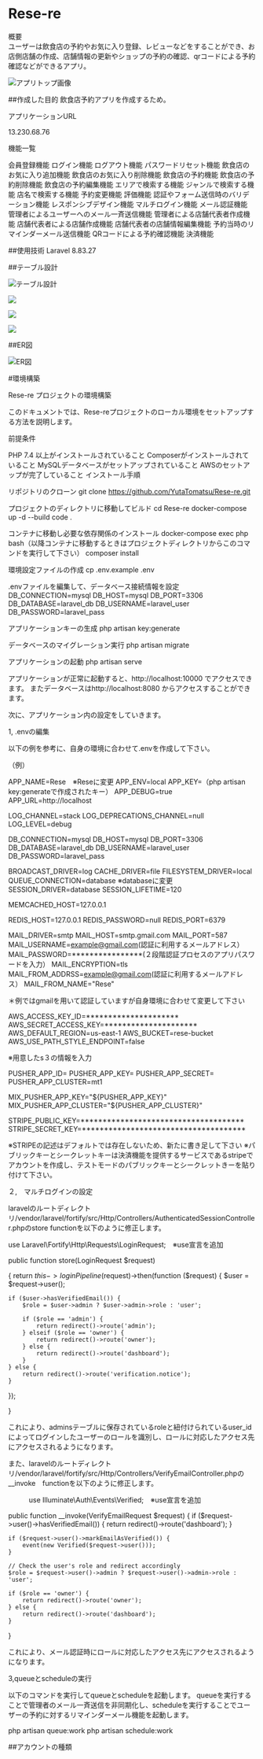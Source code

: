 # Rese-re  
概要  
ユーザーは飲食店の予約やお気に入り登録、レビューなどをすることができ、お店側店舗の作成、店舗情報の更新やショップの予約の確認、qrコードによる予約確認などができるアプリ。

![アプリトップ画像](https://github.com/YutaTomatsu/Rese-re/blob/main/Readme%E7%94%A8%E7%94%BB%E5%83%8F/%E3%82%A2%E3%83%97%E3%83%AA%E3%83%88%E3%83%83%E3%83%97%E7%94%BB%E5%83%8F.png?raw=true)

##作成した目的 飲食店予約アプリを作成するため。

アプリケーションURL

13.230.68.76

機能一覧

会員登録機能 ログイン機能 ログアウト機能 パスワードリセット機能 飲食店のお気に入り追加機能 飲食店のお気に入り削除機能 飲食店の予約機能 飲食店の予約削除機能 飲食店の予約編集機能 エリアで検索する機能 ジャンルで検索する機能 店名で検索する機能 予約変更機能 評価機能 認証やフォーム送信時のバリデーション機能 レスポンシブデザイン機能 マルチログイン機能 メール認証機能 管理者によるユーザーへのメール一斉送信機能 管理者による店舗代表者作成機能 店舗代表者による店舗作成機能 店舗代表者の店舗情報編集機能 予約当時のリマインダーメール送信機能 QRコードによる予約確認機能 決済機能

##使用技術 Laravel 8.83.27

##テーブル設計

![テーブル設計](https://github.com/YutaTomatsu/Rese-re/blob/main/Readme%E7%94%A8%E7%94%BB%E5%83%8F/%E3%83%86%E3%83%BC%E3%83%96%E3%83%AB/%E3%83%86%E3%83%BC%E3%83%96%E3%83%AB%EF%BC%94.png)

![](https://github.com/YutaTomatsu/Rese-re/blob/main/Readme%E7%94%A8%E7%94%BB%E5%83%8F/%E3%83%86%E3%83%BC%E3%83%96%E3%83%AB/%E3%83%86%E3%83%BC%E3%83%96%E3%83%AB2.png)

![](https://github.com/YutaTomatsu/Rese-re/blob/main/Readme%E7%94%A8%E7%94%BB%E5%83%8F/%E3%83%86%E3%83%BC%E3%83%96%E3%83%AB/%E3%83%86%E3%83%BC%E3%83%96%E3%83%AB%EF%BC%93.png)

![](https://github.com/YutaTomatsu/Rese-re/blob/main/Readme%E7%94%A8%E7%94%BB%E5%83%8F/%E3%83%86%E3%83%BC%E3%83%96%E3%83%AB/%E3%83%86%E3%83%BC%E3%83%96%E3%83%AB%EF%BC%94.png)

##ER図

![ER図](https://github.com/YutaTomatsu/Rese-re/blob/main/Readme%E7%94%A8%E7%94%BB%E5%83%8F/ER%E5%9B%B3.png)

#環境構築

Rese-re プロジェクトの環境構築

このドキュメントでは、Rese-reプロジェクトのローカル環境をセットアップする方法を説明します。

前提条件

PHP 7.4 以上がインストールされていること
Composerがインストールされていること
MySQLデータベースがセットアップされていること
AWSのセットアップが完了していること
インストール手順

リポジトリのクローン
git clone https://github.com/YutaTomatsu/Rese-re.git

プロジェクトのディレクトリに移動してビルド
cd Rese-re docker-compose up -d --build code .

コンテナに移動し必要な依存関係のインストール
docker-compose exec php bash（以降コンテナに移動するときはプロジェクトディレクトリからこのコマンドを実行して下さい） composer install

環境設定ファイルの作成
cp .env.example .env

.envファイルを編集して、データベース接続情報を設定
DB_CONNECTION=mysql DB_HOST=mysql DB_PORT=3306 DB_DATABASE=laravel_db DB_USERNAME=laravel_user DB_PASSWORD=laravel_pass

アプリケーションキーの生成
php artisan key:generate

データベースのマイグレーション実行
php artisan migrate

アプリケーションの起動
php artisan serve

アプリケーションが正常に起動すると、http://localhost:10000 でアクセスできます。 またデータベースはhttp://localhost:8080 からアクセスすることができます。

次に、アプリケーション内の設定をしていきます。

1, .envの編集

以下の例を参考に、自身の環境に合わせて.envを作成して下さい。

（例）

APP_NAME=Rese　※Reseに変更 APP_ENV=local APP_KEY=（php artisan key:generateで作成されたキー） APP_DEBUG=true APP_URL=http://localhost

LOG_CHANNEL=stack LOG_DEPRECATIONS_CHANNEL=null LOG_LEVEL=debug

DB_CONNECTION=mysql DB_HOST=mysql DB_PORT=3306 DB_DATABASE=laravel_db DB_USERNAME=laravel_user DB_PASSWORD=laravel_pass

BROADCAST_DRIVER=log CACHE_DRIVER=file FILESYSTEM_DRIVER=local QUEUE_CONNECTION=database ※databaseに変更 SESSION_DRIVER=database SESSION_LIFETIME=120

MEMCACHED_HOST=127.0.0.1

REDIS_HOST=127.0.0.1 REDIS_PASSWORD=null REDIS_PORT=6379

MAIL_DRIVER=smtp MAIL_HOST=smtp.gmail.com MAIL_PORT=587 MAIL_USERNAME=example@gmail.com(認証に利用するメールアドレス） MAIL_PASSWORD=****************(２段階認証プロセスのアプリパスワードを入力） MAIL_ENCRYPTION=tls MAIL_FROM_ADDRSS=example@gmail.com(認証に利用するメールアドレス） MAIL_FROM_NAME="Rese"

＊例ではgmailを用いて認証していますが自身環境に合わせて変更して下さい

AWS_ACCESS_KEY_ID=********************* AWS_SECRET_ACCESS_KEY=********************* AWS_DEFAULT_REGION=us-east-1 AWS_BUCKET=rese-bucket AWS_USE_PATH_STYLE_ENDPOINT=false

※用意したs３の情報を入力

PUSHER_APP_ID= PUSHER_APP_KEY= PUSHER_APP_SECRET= PUSHER_APP_CLUSTER=mt1

MIX_PUSHER_APP_KEY="${PUSHER_APP_KEY}" MIX_PUSHER_APP_CLUSTER="${PUSHER_APP_CLUSTER}"

STRIPE_PUBLIC_KEY=************************************* STRIPE_SECRET_KEY=*************************************

※STRIPEの記述はデフォルトでは存在しないため、新たに書き足して下さい ※パブリックキーとシークレットキーは決済機能を提供するサービスであるstripeでアカウントを作成し、テストモードのパブリックキーとシークレットきーを貼り付けて下さい。

２,　マルチログインの設定

laravelのルートディレクトリ/vendor/laravel/fortify/src/Http/Controllers/AuthenticatedSessionController.phpのstore functionを以下のように修正します。

use Laravel\Fortify\Http\Requests\LoginRequest;　※use宣言を追加

public function store(LoginRequest $request)
 
{ return $this->loginPipeline($request)->then(function ($request) { $user = $request->user();

    if ($user->hasVerifiedEmail()) {
        $role = $user->admin ? $user->admin->role : 'user';

        if ($role == 'admin') {
            return redirect()->route('admin');
        } elseif ($role == 'owner') {
            return redirect()->route('owner');
        } else {
            return redirect()->route('dashboard');
        }
    } else {
        return redirect()->route('verification.notice');
    }
});
 
}

これにより、adminsテーブルに保存されているroleと紐付けられているuser_idによってログインしたユーザーのロールを識別し、ロールに対応したアクセス先にアクセスされるようになります。

また、laravelのルートディレクトリ/vendor/laravel/fortify/src/Http/Controllers/VerifyEmailController.phpの__invoke　functionを以下のように修正します。

　　　use Illuminate\Auth\Events\Verified;　※use宣言を追加

public function __invoke(VerifyEmailRequest $request)
{
    if ($request->user()->hasVerifiedEmail()) {
        return redirect()->route('dashboard');
    }

    if ($request->user()->markEmailAsVerified()) {
        event(new Verified($request->user()));
    }

    // Check the user's role and redirect accordingly
    $role = $request->user()->admin ? $request->user()->admin->role : 'user';

    if ($role == 'owner') {
        return redirect()->route('owner');
    } else {
        return redirect()->route('dashboard');
    }
}
 
これにより、メール認証時にロールに対応したアクセス先にアクセスされるようになります。

3,queueとscheduleの実行

以下のコマンドを実行してqueueとscheduleを起動します。 queueを実行することで管理者のメール一斉送信を非同期化し、scheduleを実行することでユーザーの予約に対するリマインダーメール機能を起動します。

php artisan queue:work php artisan schedule:work

##アカウントの種類
